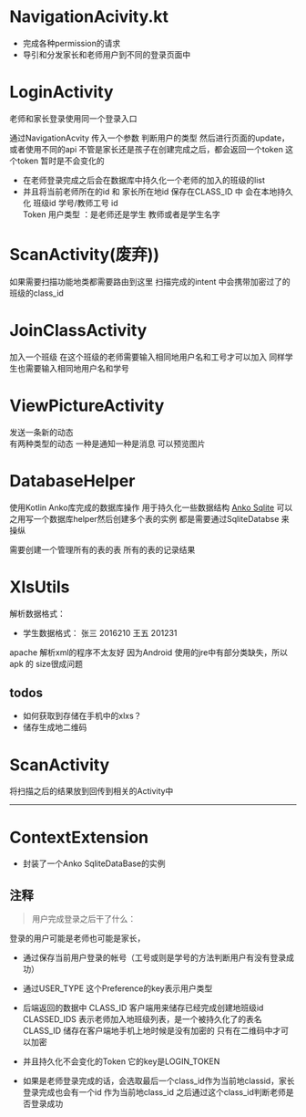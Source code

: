 # NavigationAcivity.kt
- 完成各种permission的请求
- 导引和分发家长和老师用户到不同的登录页面中

# LoginActivity 
老师和家长登录使用同一个登录入口 

通过NavigationAcvity 传入一个参数 判断用户的类型 然后进行页面的update， 或者使用不同的api
不管是家长还是孩子在创建完成之后，都会返回一个token 这个token 暂时是不会变化的

- 在老师登录完成之后会在数据库中持久化一个老师的加入的班级的list
- 并且将当前老师所在的id 和 家长所在地id 保存在CLASS_ID	中
会在本地持久化 
班级id 
学号/教师工号 id  
Token 
用户类型 ：是老师还是学生
教师或者是学生名字

 # ScanActivity(废弃))
 如果需要扫描功能地类都需要路由到这里
 扫描完成的intent 中会携带加密过了的班级的class_id

# JoinClassActivity
加入一个班级
在这个班级的老师需要输入相同地用户名和工号才可以加入
同样学生也需要输入相同地用户名和学号

# ViewPictureActivity
发送一条新的动态    
有两种类型的动态 一种是通知一种是消息
可以预览图片
# DatabaseHelper 
使用Kotlin Anko库完成的数据库操作 用于持久化一些数据结构
[Anko Sqlite](https://github.com/Kotlin/anko/wiki/Anko-SQLite#accessing-database)
可以之用写一个数据库helper然后创建多个表的实例
都是需要通过SqliteDatabse 来操纵

需要创建一个管理所有的表的表
所有的表的记录结果

# XlsUtils
解析数据格式：
- 学生数据格式：
张三 2016210
王五 201231

apache 解析xml的程序不太友好 因为Android 使用的jre中有部分类缺失，所以apk 的 size很成问题


## todos
- 如何获取到存储在手机中的xlxs？
- 储存生成地二维码



# ScanActivity
将扫描之后的结果放到回传到相关的Activity中
***
# ContextExtension
- 封装了一个Anko SqliteDataBase的实例


## 注释

> 用户完成登录之后干了什么：

登录的用户可能是老师也可能是家长，

- 通过保存当前用户登录的帐号（工号或则是学号的方法判断用户有没有登录成功）
- 通过USER_TYPE 这个Preference的key表示用户类型
- 后端返回的数据中 CLASS_ID 客户端用来储存已经完成创建地班级id  CLASSED_IDS 表示老师加入地班级列表，是一个被持久化了的表名
CLASS_ID   储存在客户端地手机上地时候是没有加密的 只有在二维码中才可以加密
- 并且持久化不会变化的Token 它的key是LOGIN_TOKEN    

- 如果是老师登录完成的话，会选取最后一个class_id作为当前地classid，家长登录完成也会有一个id 作为当前地class_id
之后通过这个class_id判断老师是否登录成功